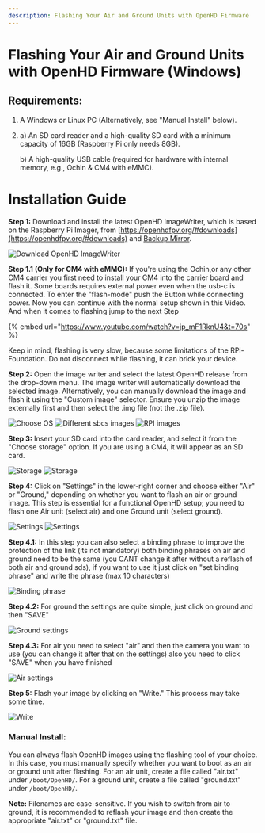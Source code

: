 ```yaml
---
description: Flashing Your Air and Ground Units with OpenHD Firmware
---
```


# Flashing Your Air and Ground Units with OpenHD Firmware (Windows)

## Requirements:

1. A Windows or Linux PC (Alternatively, see "Manual Install" below).
2. 
    a) An SD card reader and a high-quality SD card with a minimum capacity of 16GB (Raspberry Pi only needs 8GB).

    b) A high-quality USB cable (required for hardware with internal memory, e.g., Ochin & CM4 with eMMC).

# Installation Guide

**Step 1:** 
Download and install the latest OpenHD ImageWriter, which is based on the Raspberry Pi Imager, from [https://openhdfpv.org/#downloads](https://openhdfpv.org/#downloads) and [Backup Mirror](downloads.md).

![Download OpenHD ImageWriter](.gitbook/assets/descargarimagewritter.png)

**Step 1.1 (Only for CM4 with eMMC):** 
If you're using the Ochin,or any other CM4 carrier you first need to install your CM4 into the carrier board and flash it. Some boards requires external power even when the usb-c is connected. To enter the "flash-mode" push the Button while connecting power. Now you can continue with the normal setup shown in this Video. And when it comes to flashing jump to the next Step

{% embed url="https://www.youtube.com/watch?v=jp_mF1RknU4&t=70s" %}

  Keep in mind, flashing is very slow, because some limitations of the RPi-Foundation. Do not disconnect while flashing, it can brick your device.


**Step 2:**
Open the image writer and select the latest OpenHD release from the drop-down menu. The image writer will automatically download the selected image. Alternatively, you can manually download the image and flash it using the "Custom image" selector. Ensure you unzip the image externally first and then select the .img file (not the .zip file).

![Choose OS](.gitbook/assets/Seleccionarimagen1.png)
![Different sbcs images](.gitbook/assets/seleccionarimagen2.png)
![RPI images](.gitbook/assets/seleccionarimagen3.png)

**Step 3:**
Insert your SD card into the card reader, and select it from the "Choose storage" option. If you are using a CM4, it will appear as an SD card.

![Storage](.gitbook/assets/seleccionarsd1.png)
![Storage](.gitbook/assets/seleccionarsd2.png)

**Step 4:**
Click on "Settings" in the lower-right corner and choose either "Air" or "Ground," depending on whether you want to flash an air or ground image. This step is essential for a functional OpenHD setup; you need to flash one Air unit (select air) and one Ground unit (select ground).

![Settings](.gitbook/assets/seleccionarconfiguraciones.png)
![Settings](.gitbook/assets/seleccionarconfiguraciones2.png)

**Step 4.1:**
In this step you can also select a binding phrase to improve the protection of the link (its not mandatory) both binding phrases on air and ground need to be the same (you CANT change it after without a reflash of both air and ground sds), if you want to use it just click on "set binding phrase" and write the phrase (max 10 characters)

![Binding phrase](.gitbook/assets/seleccionarconfiguraciones2.png)

**Step 4.2:**
For ground the settings are quite simple, just click on ground and then "SAVE"

![Ground settings](.gitbook/assets/seleccionarconfiguracionesground.png)

**Step 4.3:**
For air you need to select "air" and then the camera you want to use (you can change it after that on the settings) also you need to click "SAVE" when you have finished

![Air settings](.gitbook/assets/seleccionarconfiguracionesair.png)

**Step 5:**
Flash your image by clicking on "Write." This process may take some time.

![Write](.gitbook/assets/writte.png)

### Manual Install:

You can always flash OpenHD images using the flashing tool of your choice. In this case, you must manually specify whether you want to boot as an air or ground unit after flashing. For an air unit, create a file called "air.txt" under `/boot/OpenHD/`. For a ground unit, create a file called "ground.txt" under `/boot/OpenHD/`.

**Note:** Filenames are case-sensitive. If you wish to switch from air to ground, it is recommended to reflash your image and then create the appropriate "air.txt" or "ground.txt" file.
